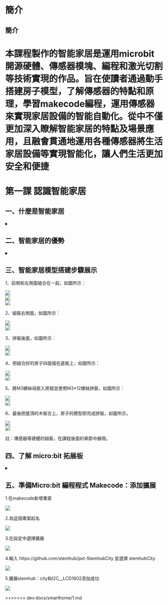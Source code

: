 # 簡介

## 簡介
本課程製作的智能家居是運用microbit 開源硬體、傳感器模塊、編程和激光切割等技術實現的作品。旨在使讀者通過動手搭建房子模型，了解傳感器的特點和原理，學習makecode編程，運用傳感器來實現家居設備的智能自動化。從中不僅更加深入瞭解智能家居的特點及場景應用，且融會貫通地運用各種傳感器將生活家居設備等實現智能化，讓人們生活更加安全和便捷
=======
# 第一課  認識智能家居 

## 一、什麼是智能家居 
<details><summary></summary>
<P>
智能家居（smart home, home automation）是以住宅為平台，再利用綜合布線技術、網路通信技術、安全防範技術、自動控制技術及音視頻技術將家居生活有關的設備集成一體，然後構建高效的住宅設施與家庭日程事務的管理系統，從而提升家居安全性、便利性、舒適性和藝術性，並實現環保節能的居住條件。 
<P>
</details>

## 二、智能家居的優勢 
<details><summary></summary>
<P>
智能化：由原來的被動靜止結構轉變為具有能動智能的工具。 
<P>
<P>
信息化：提供全方位的訊息交換功能，幫助家庭與外部保持訊息交流暢通。 
<P>
<P>
人性化：強調人的主觀能動性，重視人與居住環境的協調，使用戶能隨心所欲地控制室內居住環境。 
<P>
<P>
節能化：關閉家用電器的睡眠模式，一鍵徹底斷電，從而節省了電能
<P>
<P>
本課程製作的智能家居是運用microbit 開源硬體、傳感器模塊、編程和激光切割等技術實現的作品。旨在使讀者通過動手搭建房子模型，了解傳感器的特點和原理，學習makecode編程，運用傳感器來實現家居設備的智能自動化。從中不僅更加深入瞭解智能家居的特點及場景應用，且融會貫通地運用各種傳感器將生活家居設備等實現智能化，讓人們生活更加安全和便捷
<P>
</details>
  
## 三、智能家居模型搭建步驟展示
<P>
1、前側和左側面組合在一起，如圖所示：
<P>
<P>

![](pic/1/1_1(1).jpg)<BR>
![](pic/1/1_1(2).jpg)<BR>
![](pic/1/1_1(3).jpg)<BR>
<P>
<P>
2、組裝右側面，如圖所示：
<P>
  
![](pic/1/1_2(1).jpg)<BR>
![](pic/1/1_2(2).jpg)<BR>  
<P>
3、拼裝後面，如圖所示：
<P>
  
![](pic/1/1_3(1).jpg)<BR>
![](pic/1/1_3(2).jpg)<BR>
<P>
4、把組合好的房子四面插在底板上，如圖所示：
<P>
  
![](pic/1/1_4(1).jpg)<BR>
![](pic/1/1_4(2).jpg)<BR>
<P>
5、將M3螺絲母嵌入房樑並使用M3*12螺絲拼裝，如圖所示：
<P>
  
![](pic/1/1_5(1).jpg)<BR>
![](pic/1/1_5(2).jpg)<BR>
<P>
6、最後把屋頂的木板合上，房子的模型即完成拼裝，如圖所示。
<P>
  
![](pic/1/1_6(1).jpg)<BR>
![](pic/1/1_6(2).jpg)<BR>
<P>
註：傳感器等硬體的組裝，在課程後面的章節中展現。
<P>

## 四、了解 micro:bit 拓展板
<details><summary></summary>
  
![](pic/1/microbit.png)<BR><P></details>
  
## 五、準備Micro:bit 編程程式 Makecode：添加擴展
<P>
1.在makecode新增專案<BR>
<P>
<P>

![](pic/1/microbit_1.png)<BR>
<P>
<P>
2.為這個專案起名<BR>
<P>
<P>
  
![](pic/1/microbit_2.png)<BR>
<P>
<P>
3.在設定中選擇擴展<BR>
<P>
<P>
  
![](pic/1/microbit_3.png)<BR>
<P>
<P>
4.輸入 https://github.com/stemhub/pxt-StemhubCity 並選擇 stemhubCity<BR>
<P>
<P>
  
![](pic/1/microbit_4.png)<BR>
<P>
<P>
5.擴展stemhub：city和I2C__LCD1602添加成功<BR>
<P>
<P>
  
![](pic/1/microbit_5.png)<BR>
<P>
>>>>>>> dev:docs/smarthome/1.md
